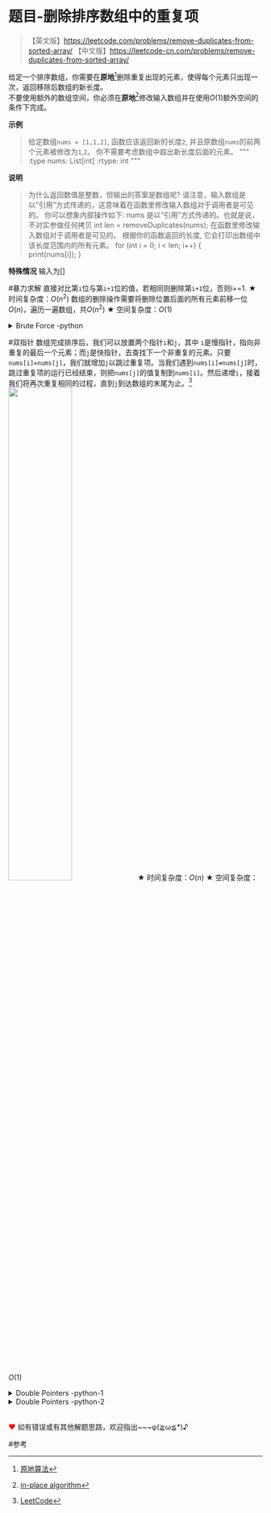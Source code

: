 # 题目-删除排序数组中的重复项
>【英文版】https://leetcode.com/problems/remove-duplicates-from-sorted-array/
>【中文版】https://leetcode-cn.com/problems/remove-duplicates-from-sorted-array/<br>

给定一个排序数组，你需要在**原地**[^in-place-cn]删除重复出现的元素，使得每个元素只出现一次，返回移除后数组的新长度。<br>不要使用额外的数组空间，你必须在**原地**[^in-place-en]修改输入数组并在使用$O(1)$额外空间的条件下完成。

**示例**
>给定数组`nums = [1,1,2]`, 
>函数应该返回新的长度`2`, 并且原数组`nums`的前两个元素被修改为`1`,`2`。 
>你不需要考虑数组中超出新长度后面的元素。
> """
>:type nums: List[int]
>:rtype: int
>"""

**说明**
>为什么返回数值是整数，但输出的答案是数组呢?
>请注意，输入数组是以“引用”方式传递的，这意味着在函数里修改输入数组对于调用者是可见的。
>你可以想象内部操作如下:
>nums 是以“引用”方式传递的。也就是说，不对实参做任何拷贝
>int len = removeDuplicates(nums);
>在函数里修改输入数组对于调用者是可见的。
>根据你的函数返回的长度, 它会打印出数组中该长度范围内的所有元素。
>for (int i = 0; i < len; i++) {
>&emsp;&emsp;print(nums[i]);
>}

**特殊情况**
输入为[]

#暴力求解
直接对比第`i`位与第`i+1`位的值，若相同则删除第`i+1`位，否则i+=1.
★ 时间复杂度：$O(n^2)$
数组的删除操作需要将删除位置后面的所有元素前移一位$O(n)$，遍历一遍数组，共$O(n^2)$
★ 空间复杂度：$O(1)$
<details>
<summary>Brute Force -python</summary>

<pre><code>
class Solution(object):
    def removeDuplicates(self, nums):
        i=0
        while i!=(len(nums)-1) and nums:
            if nums[i]==nums[i+1]:
                nums.pop(i+1)
            else:
                i += 1

        return len(nums)
</code></pre>
Runtime: 76 ms, faster than 37.59% of Python online submissions for Remove Duplicates from Sorted Array.<br>Memory Usage: 13.7 MB, less than 17.19% of Python online submissions for Remove Duplicates from Sorted Array.<br>
因为删除操作回影响数组长度，每次都要重新计算len(nums)，采用逆遍历可以避免。
</details>

#双指针
数组完成排序后，我们可以放置两个指针`i`和`j`，其中 `i`是慢指针，指向非重复的最后一个元素；而`j`是快指针，去查找下一个非重复的元素。只要`nums[i]=nums[j]`，我们就增加`j`以跳过重复项。当我们遇到`nums[i]≠nums[j]`时，跳过重复项的运行已经结束，则把`nums[j]`的值复制到`nums[i]`。然后递增`i`，接着我们将再次重复相同的过程，直到`j`到达数组的末尾为止。[^LeetCode]
<img src="https://raw.githubusercontent.com/Amyoyoyo/media/master/blog/doublepointers.gif" width=50% height=50%>
★ 时间复杂度：$O(n)$
★ 空间复杂度：$O(1)$

<details>
<summary>Double Pointers -python-1</summary>

<pre><code>
class Solution(object):
    def removeDuplicates(self, nums):
        i=0
        j=i+1
        while j!=len(nums) and nums:
            if nums[i]==nums[j]:
                j+=1
            else:
                nums[i+1]=nums[j]
                i+=1
                j+=1
        return i+1
</code></pre>
Runtime: 60 ms, faster than 95.81% of Python online submissions for Remove Duplicates from Sorted Array.<br>Memory Usage: 13.5 MB, less than 87.50% of Python online submissions for Remove Duplicates from Sorted Array.<br>代码可精简部分：<br>1. j+=1在if和else后都出现，之间放在while循环里不同判断
&nbsp;
</details>
<details>
<summary>Double Pointers -python-2</summary>

<pre><code>
class Solution(object):
    def removeDuplicates(self, nums):
        i=0
        j=i+1
        while j!=len(nums) and nums:
            if nums[i]!=nums[j]:
                nums[i + 1] = nums[j]
                i += 1
            j+=1
        return i+1
</code></pre>
Runtime: 60 ms, faster than 95.81% of Python online submissions for Remove Duplicates from Sorted Array.
Memory Usage: 13.5 MB, less than 93.75% of Python online submissions for Remove Duplicates from Sorted Array.
</details>
&nbsp;

<font color=red>♥</font> 如有错误或有其他解题思路，欢迎指出~~~φ(≧ω≦*)♪



#参考
[^LeetCode]: [LeetCode](https://leetcode-cn.com/problems/remove-duplicates-from-sorted-array/)
[^in-place-cn]: [原地算法](https://baike.baidu.com/item/%E5%8E%9F%E5%9C%B0%E7%AE%97%E6%B3%95)
[^in-place-en]: [in-place algorithm](https://en.wikipedia.org/wiki/In-place_algorithm)
